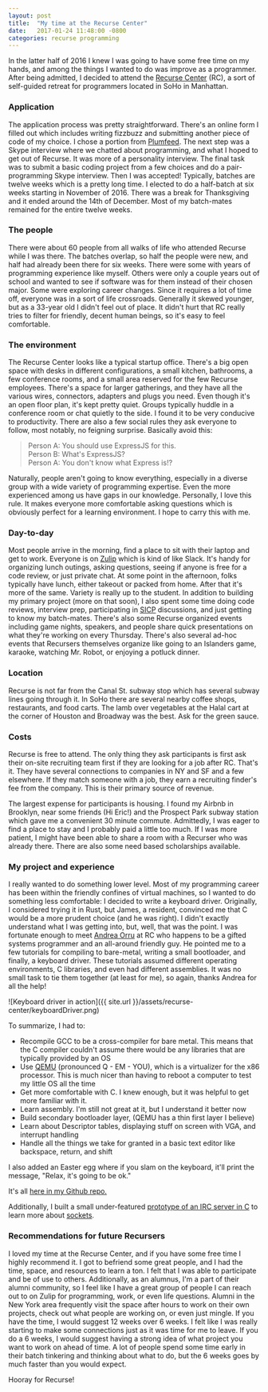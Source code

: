 ```yaml
---
layout: post
title:  "My time at the Recurse Center"
date:   2017-01-24 11:48:00 -0800
categories: recurse programming
---
```


In the latter half of 2016 I knew I was going to have some free time on my hands, and among the things I wanted to do was improve as a programmer. After being admitted, I decided to attend the [Recurse Center](https://www.recurse.com/) (RC), a sort of self-guided retreat for programmers located in SoHo in Manhattan. 

### Application
The application process was pretty straightforward. There's an online form I filled out which includes writing fizzbuzz and submitting another piece of code of my choice. I chose a portion from [Plumfeed](https://plumfeed.com). The next step was a Skype interview where we chatted about programming, and what I hoped to get out of Recurse. It was more of a personality interview. The final task was to submit a basic coding project from a few choices and do a pair-programming Skype interview. Then I was accepted! Typically, batches are twelve weeks which is a pretty long time. I elected to do a half-batch at six weeks starting in November of 2016. There was a break for Thanksgiving and it ended around the 14th of December. Most of my batch-mates remained for the entire twelve weeks.

### The people
There were about 60 people from all walks of life who attended Recurse while I was there. The batches overlap, so half the people were new, and half had already been there for six weeks. There were some with years of programming experience like myself. Others were only a couple years out of school and wanted to see if software was for them instead of their chosen major. Some were exploring career changes. Since it requires a lot of time off, everyone was in a sort of life crossroads. Generally it skewed younger, but as a 33-year old I didn't feel out of place. It didn't hurt that RC really tries to filter for friendly, decent human beings, so it's easy to feel comfortable.

### The environment
The Recurse Center looks like a typical startup office. There's a big open space with desks in different configurations, a small kitchen, bathrooms, a few conference rooms, and a small area reserved for the few Recurse employees. There's a space for larger gatherings, and they have all the various wires, connectors, adapters and plugs you need. Even though it's an open floor plan, it's kept pretty quiet. Groups typically huddle in a conference room or chat quietly to the side. I found it to be very conducive to productivity. There are also a few social rules they ask everyone to follow, most notably, no feigning surprise. Basically avoid this:

> Person A: You should use ExpressJS for this.<br/>
> Person B: What's ExpressJS?<br/>
> Person A: You don't know what Express is!?

Naturally, people aren't going to know everything, especially in a diverse group with a wide variety of programming expertise. Even the more experienced among us have gaps in our knowledge. Personally, I love this rule. It makes everyone more comfortable asking questions which is obviously perfect for a learning environment. I hope to carry this with me.

### Day-to-day
Most people arrive in the morning, find a place to sit with their laptop and get to work. Everyone is on [Zulip](https://zulip.org/) which is kind of like Slack. It's handy for organizing lunch outings, asking questions, seeing if anyone is free for a code review, or just private chat. At some point in the afternoon, folks typically have lunch, either takeout or packed from home. After that it's more of the same. Variety is really up to the student. In addition to building my primary project (more on that soon), I also spent some time doing code reviews, interview prep, participating in [SICP](https://mitpress.mit.edu/sicp/full-text/book/book.html) discussions, and just getting to know my batch-mates. There's also some Recurse organized events including game nights, speakers, and people share quick presentations on what they're working on every Thursday. There's also several ad-hoc events that Recursers themselves organize like going to an Islanders game, karaoke, watching Mr. Robot, or enjoying a potluck dinner.

### Location
Recurse is not far from the Canal St. subway stop which has several subway lines going through it. In SoHo there are several nearby coffee shops, restaurants, and food carts. The lamb over vegetables at the Halal cart at the corner of Houston and Broadway was the best. Ask for the green sauce.

### Costs
Recurse is free to attend. The only thing they ask participants is first ask their on-site recruiting team first if they are looking for a job after RC. That's it. They have several connections to companies in NY and SF and a few elsewhere. If they match someone with a job, they earn a recruiting finder's fee from the company. This is their primary source of revenue.

The largest expense for participants is housing. I found my Airbnb in Brooklyn, near some friends (Hi Eric!) and the Prospect Park subway station which gave me a convenient 30 minute commute. Admittedly, I was eager to find a place to stay and I probably paid a little too much. If I was more patient, I might have been able to share a room with a Recurser who was already there. There are also some need based scholarships available.

### My project and experience
I really wanted to do something lower level. Most of my programming career has been within the friendly confines of virtual machines, so I wanted to do something less comfortable: I decided to write a keyboard driver. Originally, I considered trying it in Rust, but James, a resident, convinced me that C would be a more prudent choice (and he was right). I didn't exactly understand what I was getting into, but, well, that was the point. I was fortunate enough to meet [Andrea Orru](http://andreaorru.com/) at RC who happens to be a gifted systems programmer and an all-around friendly guy. He pointed me to a few tutorials for compiling to bare-metal, writing a small bootloader, and finally, a keyboard driver. These tutorials assumed different operating environments, C libraries, and even had different assemblies. It was no small task to tie them together (at least for me), so again, thanks Andrea for all the help!

![Keyboard driver in action]({{ site.url }}/assets/recurse-center/keyboardDriver.png)

To summarize, I had to:
 - Recompile GCC to be a cross-compiler for bare metal. This means that the C compiler couldn't assume there would be any libraries that are typically provided by an OS
 - Use [QEMU](http://qemu.org) (pronounced Q - EM - YOU), which is a virtualizer for the x86 processor. This is much nicer than having to reboot a computer to test my little OS all the time
 - Get more comfortable with C. I knew enough, but it was helpful to get more familiar with it.
 - Learn assembly. I'm still not great at it, but I understand it better now
 - Build secondary bootloader layer, (QEMU has a thin first layer I believe)
 - Learn about Descriptor tables, displaying stuff on screen with VGA, and interrupt handling
 - Handle all the things we take for granted in a basic text editor like backspace, return, and shift

I also added an Easter egg where if you slam on the keyboard, it'll print the message, "Relax, it's going to be ok."

It's all [here in my Github repo.](https://github.com/newtang/bare-metal-hello)

Additionally, I built a small under-featured [prototype of an IRC server in C](https://github.com/newtang/cIRCServer) to learn more about [sockets](https://beej.us/guide/bgnet/output/html/singlepage/bgnet.html).

### Recommendations for future Recursers
I loved my time at the Recurse Center, and if you have some free time I highly recommend it. I got to befriend some great people, and I had the time, space, and resources to learn a ton. I felt that I was able to participate and be of use to others. Additionally, as an alumnus, I'm a part of their alumni community, so I feel like I have a great group of people I can reach out to on Zulip for programming, work, or even life questions. Alumni in the New York area frequently visit the space after hours to work on their own projects, check out what people are working on, or even just mingle. If you have the time, I would suggest 12 weeks over 6 weeks. I felt like I was really starting to make some connections just as it was time for me to leave. If you do a 6 weeks, I would suggest having a strong idea of what project you want to work on ahead of time. A lot of people spend some time early in their batch tinkering and thinking about what to do, but the 6 weeks goes by much faster than you would expect.

Hooray for Recurse!




